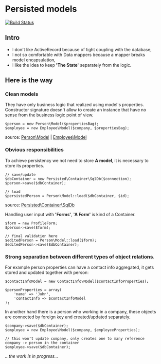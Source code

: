 Persisted models
================

[![Build Status](https://travis-ci.org/Magomogo/persisted-models.png)](https://travis-ci.org/Magomogo/persisted-models)

Intro
-----

- I don't like ActiveRecord because of tight coupling with the database,
- I not so comfortable with Data mappers because a mapper breaks model encapsulation,
- I like the idea to keep **'The State'** separately from the logic.

Here is the way
---------------

### Clean models

They have only business logic that realized using model's properties. Constructor signature doesn't allow to create an
instance that have no sense from the business logic point of view.

    $person = new Person\Model($propertiesBag);
    $employee = new Employee\Model($company, $propertiesBag);
    
source: [Person\Model](//github.com/Magomogo/persisted-models/blob/master/test/_classes/Test/Person/Model.php "Person model") | [Employee\Model](//github.com/Magomogo/persisted-models/blob/master/test/_classes/Test/Employee/Model.php "Employee model")

### Obvious responsibilities

To achieve persistency we not need to store **A model**, it is necessary to store its properties.

    // save/update
    $dbContainer = new Persisted\Container\SqlDb($connection);
    $person->save($dbContainer);

    // load
    $persistedPerson = Person\Model::load($dbContainer, $id);

source: [Persisted\Container\SqlDb](//github.com/Magomogo/persisted-models/blob/master/lib/Magomogo/Persisted/Container/SqlDb.php "Database container")


Handling user input with **'Forms'**, **'A Form'** is kind of a Container.

    $form = new ProfileForm;
    $person->save($form);

    // final validation here
    $editedPerson = Person\Model::load($form);
    $editedPerson->save($dbContainer);

### Strong separation between different types of object relations.

For example person properties can have a contact info aggregated, it gets stored and updated together with person:

    $contactInfoModel = new ContactInfo\Model($contactInfoProperties);

    $personProperties = array(
        'name' => 'John',
        'contactInfo => $contactInfoModel
    );

In another hand there is a person who working in a company, these objects are connected by foreign key and
created/updated separately.

    $company->save($dbContainer);
    $employee = new Employee\Model($company, $employeeProperties);

    // this won't update company, only creates one to many reference company -> person in the container
    $employee->save($dbContainer);



*...the work is in progress...*
